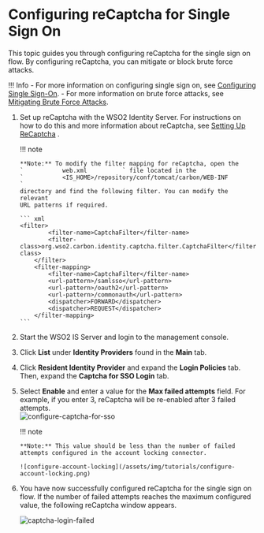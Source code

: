 # Configuring reCaptcha for Single Sign On

This topic guides you through configuring reCaptcha for the single sign
on flow. By configuring reCaptcha, you can mitigate or block brute force
attacks.

!!! Info 
    -   For more information on configuring single sign on, see [Configuring
    Single Sign-On](/tutorials/configuring-single-sign-on).
    -   For more information on brute force attacks, see [Mitigating Brute
    Force Attacks](/using-wso2-identity-server/mitigating-brute-force-attacks).

1.  Set up reCaptcha with the WSO2 Identity Server. For instructions on
    how to do this and more information about reCaptcha, see [Setting Up
    ReCaptcha](/using-wso2-identity-server/setting-up-recaptcha) .

    !!! note
    
        **Note:** To modify the filter mapping for reCaptcha, open the
        `           web.xml          ` file located in the
        `           <IS_HOME>/repository/conf/tomcat/carbon/WEB-INF          `
        directory and find the following filter. You can modify the relevant
        URL patterns if required.
    
        ``` xml
        <filter>
                <filter-name>CaptchaFilter</filter-name>
                <filter-class>org.wso2.carbon.identity.captcha.filter.CaptchaFilter</filter-class>
            </filter>
            <filter-mapping>
                <filter-name>CaptchaFilter</filter-name>
                <url-pattern>/samlsso</url-pattern>
                <url-pattern>/oauth2</url-pattern>
                <url-pattern>/commonauth</url-pattern>
                <dispatcher>FORWARD</dispatcher>
                <dispatcher>REQUEST</dispatcher>
            </filter-mapping>
        ```

2.  Start the WSO2 IS Server and login to the management console.
3.  Click **List** under **Identity Providers** found in the **Main**
    tab.
4.  Click **Resident Identity Provider** and expand the **Login
    Policies** tab. Then, expand the **Captcha for SSO Login** tab.
5.  Select **Enable** and enter a value for the **Max failed attempts**
    field. For example, if you enter 3, reCaptcha will be re-enabled
    after 3 failed attempts.  
    ![configure-captcha-for-sso](/assets/img/tutorials/configure-captcha-sso.png)

    !!! note
    
        **Note:** This value should be less than the number of failed
        attempts configured in the account locking connector.
    
        ![configure-account-locking](/assets/img/tutorials/configure-account-locking.png)
    

6.  You have now successfully configured reCaptcha for the single sign
    on flow. If the number of failed attempts reaches the maximum
    configured value, the following reCaptcha window appears.  

    ![captcha-login-failed](/assets/img/tutorials/captcha-login-failed.png)
